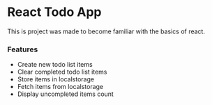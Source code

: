 # React Todo App

This is project was made to become familiar with the basics of react. 

### Features
* Create new todo list items
* Clear completed todo list items
* Store items in localstorage
* Fetch items from localstorage
* Display uncompleted items count

